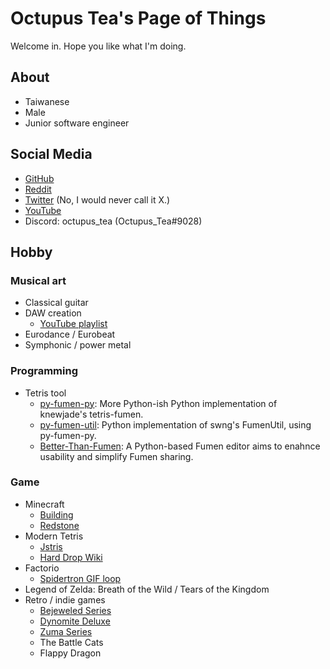 # Octupus Tea's Page of Things

Welcome in. Hope you like what I'm doing.

## About

- Taiwanese
- Male
- Junior software engineer

## Social Media

- [GitHub](https://github.com/OctupusTea)
- [Reddit](https://www.reddit.com/user/Octupus_Tea)
- [Twitter](https://twitter.com/Octupus_Tea) (No, I would never call it X.)
- [YouTube](https://www.youtube.com/@Octupus_Tea)
- Discord: octupus\_tea (Octupus\_Tea#9028)

## Hobby

### Musical art
- Classical guitar
- DAW creation
    - [YouTube playlist](https://youtube.com/playlist?list=PL8C-MT1ksq2MohaQvSkpGcKGRACAbW2Nb)
- Eurodance / Eurobeat
- Symphonic / power metal

### Programming
- Tetris tool
    - [py-fumen-py](https://github.com/OctupusTea/py-fumen-py): More Python-ish Python implementation of knewjade's tetris-fumen.
    - [py-fumen-util](https://github.com/OctupusTea/py-fumen-util): Python implementation of swng's FumenUtil, using py-fumen-py.
    - [Better-Than-Fumen](https://github.com/OctupusTea/Better-Than-Fumen): A Python-based Fumen editor aims to enahnce usability and simplify Fumen sharing.

### Game
- Minecraft
    - [Building](https://www.reddit.com/r/Minecraft/comments/cikekc/wipcreative_mode_a_western_spawn_town_for_you/)
    - [Redstone](https://www.reddit.com/r/redstone/comments/u2loqs/ondoor_switch_3x3_piston_door_detail_in_comment/)
- Modern Tetris
    - [Jstris](https://jstris.jezevec10.com/u/Octupus_Tea)
    - [Hard Drop Wiki](https://harddrop.com/wiki/User:Octupus_Tea)
- Factorio
    - [Spidertron GIF loop](https://www.reddit.com/r/Factoriohno/comments/u3v587/perfect_spidertron_gif_loop/)
- Legend of Zelda: Breath of the Wild / Tears of the Kingdom
- Retro / indie games
    - [Bejeweled Series](https://www.youtube.com/shorts/KsRoVVM8cQ4)
    - [Dynomite Deluxe](https://youtu.be/PFpX6Ch3oFg)
    - [Zuma Series](https://youtu.be/u_CAZO7sPGw)
    - The Battle Cats
    - Flappy Dragon

